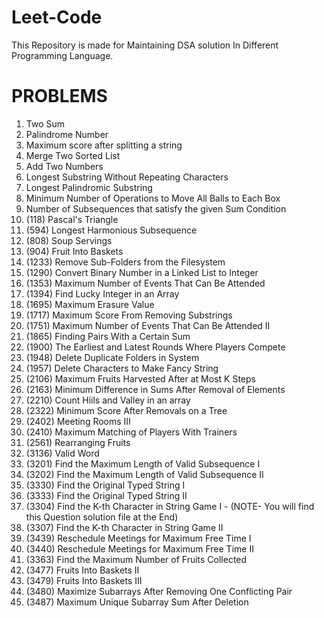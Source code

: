 # Leet-Code
This Repository is made for Maintaining DSA solution In Different Programming Language.

# PROBLEMS
1. Two Sum
2. Palindrome Number
3. Maximum score after splitting a string
4. Merge Two Sorted List
5. Add Two Numbers
6. Longest Substring Without Repeating Characters
7. Longest Palindromic Substring
8. Minimum Number of Operations to Move All Balls to Each Box
9. Number of Subsequences that satisfy the given Sum Condition
10. (118) Pascal's Triangle
11. (594) Longest Harmonious Subsequence
12. (808) Soup Servings
13. (904) Fruit Into Baskets
14. (1233) Remove Sub-Folders from the Filesystem
15. (1290) Convert Binary Number in a Linked List to Integer
16. (1353) Maximum Number of Events That Can Be Attended
17. (1394) Find Lucky Integer in an Array
18. (1695) Maximum Erasure Value
19. (1717) Maximum Score From Removing Substrings
20. (1751) Maximum Number of Events That Can Be Attended II
21. (1865) Finding Pairs With a Certain Sum
22. (1900) The Earliest and Latest Rounds Where Players Compete
23. (1948) Delete Duplicate Folders in System
24. (1957) Delete Characters to Make Fancy String
25. (2106) Maximum Fruits Harvested After at Most K Steps
26. (2163) Minimum Difference in Sums After Removal of Elements
27. (2210) Count Hiils and Valley in an array
28. (2322) Minimum Score After Removals on a Tree
29. (2402) Meeting Rooms III
30. (2410) Maximum Matching of Players With Trainers
31. (2561) Rearranging Fruits 
32. (3136) Valid Word
33. (3201) Find the Maximum Length of Valid Subsequence I
34. (3202) Find the Maximum Length of Valid Subsequence II
35. (3330) Find the Original Typed String I
36. (3333) Find the Original Typed String II
37. (3304) Find the K-th Character in String Game I - (NOTE- You will find this Question solution file at the End)
38. (3307) Find the K-th Character in String Game II
39. (3439) Reschedule Meetings for Maximum Free Time I
40. (3440) Reschedule Meetings for Maximum Free Time II
41. (3363) Find the Maximum Number of Fruits Collected
42. (3477) Fruits Into Baskets II
43. (3479) Fruits Into Baskets III
44. (3480) Maximize Subarrays After Removing One Conflicting Pair
45. (3487) Maximum Unique Subarray Sum After Deletion
    



